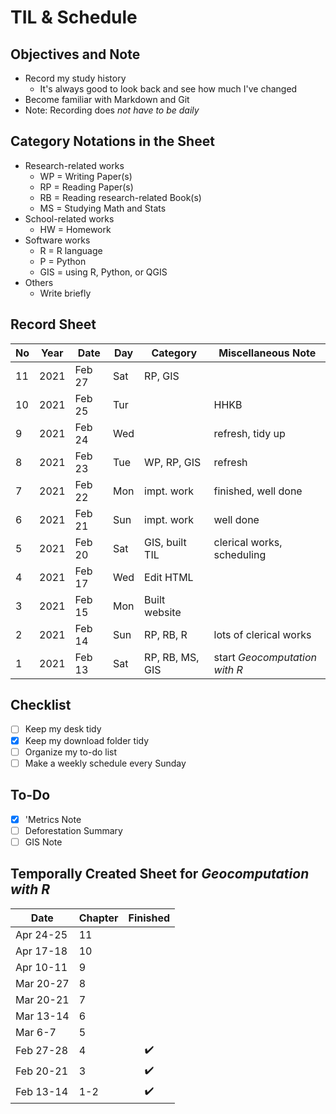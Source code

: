 # TIL & Schedule #

## Objectives and Note ##

* Record my study history
  * It's always good to look back and see how much I've changed
* Become familiar with Markdown and Git
* Note: Recording does *not have to be daily*

## Category Notations in the Sheet ##

* Research-related works
  * WP = Writing Paper(s)
  * RP = Reading Paper(s)
  * RB = Reading research-related Book(s)
  * MS = Studying Math and Stats
* School-related works
  * HW = Homework
* Software works
  * R = R language
  * P = Python
  * GIS = using R, Python, or QGIS
* Others
  * Write briefly

## Record Sheet ##

| No  | Year | Date   | Day | Category        | Miscellaneous Note                |
|-----|------|--------|-----|-----------------|-----------------------------------|
| 11  | 2021 | Feb 27 | Sat | RP, GIS         |                                   |
| 10  | 2021 | Feb 25 | Tur |                 | HHKB                              |
| 9   | 2021 | Feb 24 | Wed |                 | refresh, tidy up                  |
| 8   | 2021 | Feb 23 | Tue | WP, RP, GIS     | refresh                           |
| 7   | 2021 | Feb 22 | Mon | impt. work      | finished, well done               |
| 6   | 2021 | Feb 21 | Sun | impt. work      | well done                         |
| 5   | 2021 | Feb 20 | Sat | GIS, built TIL  | clerical works, scheduling        |
| 4   | 2021 | Feb 17 | Wed | Edit HTML       |                                   |
| 3   | 2021 | Feb 15 | Mon | Built website   |                                   |
| 2   | 2021 | Feb 14 | Sun | RP, RB, R       | lots of clerical works            |
| 1   | 2021 | Feb 13 | Sat | RP, RB, MS, GIS | start *Geocomputation with R*     |

## Checklist ##
* [ ] Keep my desk tidy
* [x] Keep my download folder tidy
* [ ] Organize my to-do list
* [ ] Make a weekly schedule every Sunday

## To-Do ##
* [x] 'Metrics Note
* [ ] Deforestation Summary
* [ ] GIS Note

## Temporally Created Sheet for *Geocomputation with R* ##

| Date      | Chapter | Finished           |
|-----------|---------|:------------------:|
| Apr 24-25 | 11      |  |
| Apr 17-18 | 10      |  |
| Apr 10-11 | 9       |  |
| Mar 20-27 | 8       |  |
| Mar 20-21 | 7       |  |
| Mar 13-14 | 6       |  |
| Mar 6-7   | 5       |  |
| Feb 27-28 | 4       | :heavy_check_mark: |
| Feb 20-21 | 3       | :heavy_check_mark: |
| Feb 13-14 | 1-2     | :heavy_check_mark: |
